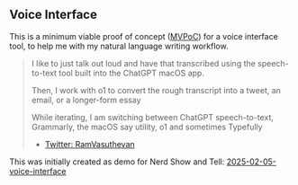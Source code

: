 ## Voice Interface

<!-- These 3 files were copied from https://github.com/RamVasuthevan/Private-Website/tree/1ac1349fa52af9502a4a8855c64b46f0cd085f85 -->

This is a minimum viable proof of concept ([MVPoC](https://x.com/RamVasuthevan/status/1888262972990218562)) for a voice interface tool, to help me with my natural language writing workflow.

> I like to just talk out loud and have that transcribed using the speech-to-text tool built into the ChatGPT macOS app. 
>
> Then, I work with o1 to convert the rough transcript into a tweet, an email, or a longer-form essay
>
> While iterating, I am switching between ChatGPT speech-to-text, Grammarly, the macOS say utility, o1 and sometimes Typefully
> 
> - [Twitter: RamVasuthevan](https://x.com/RamVasuthevan/status/1885916243473125802)

This was initially created as demo for Nerd Show and Tell: [2025-02-05-voice-interface](https://github.com/RamVasuthevan/nerd-show-and-tell/blob/main/2025-02-05-voice-interface/README.md)